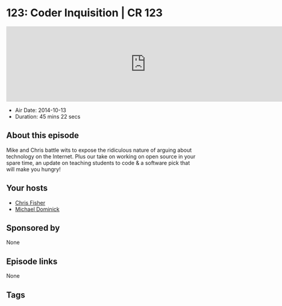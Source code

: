 # 123: Coder Inquisition | CR 123

<iframe src="https://player.fireside.fm/v2/MLf2ZzhC+4IKEi0Up?theme=dark" width="740" height="200" frameborder="0" scrolling="no"></iframe>

* Air Date: 2014-10-13
* Duration: 45 mins 22 secs

## About this episode

Mike and Chris battle wits to expose the ridiculous nature of arguing about technology on the Internet.  Plus our take on working on open source in your spare time, an update on teaching students to code & a software pick that will make you hungry!

## Your hosts
* [Chris Fisher](https://coder.show/hosts/chrislas)
* [Michael Dominick](https://coder.show/hosts/michael)

## Sponsored by

None



## Episode links

None



## Tags

